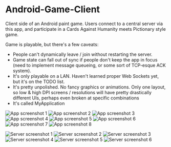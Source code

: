 # Android-Game-Client
Client side of an Android paint game. Users connect to a central server via this app, and participate in a Cards Against Humanity meets Pictionary style game. 

Game is playable, but there's a few caveats:
* People can't dynamically leave / join without restarting the server.
* Game state can fall out of sync if people don't keep the app in focus (need to implement message queueing, or some sort of TCP-esque ACK system).
* It's only playable on a LAN. Haven't learned proper Web Sockets yet, but it's on the TODO list. 
* It's pretty unpolished. No fancy graphics or animations. Only one layout, so low & high DPI screens / resolutions will have pretty drastically different UIs, perhaps even broken at specific combinations
* It's called MyApplication

![App screenshot 1](https://https://github.com/cmfitzg2/Android-Game-Client/blob/master/app/src/main/res/drawable/promo-art/Android-1.png?raw=true)
![App screenshot 2](https://https://github.com/cmfitzg2/Android-Game-Client/blob/master/app/src/main/res/drawable/promo-art/Android-2.png?raw=true)
![App screenshot 3](https://https://github.com/cmfitzg2/Android-Game-Client/blob/master/app/src/main/res/drawable/promo-art/Android-3.png?raw=true)
![App screenshot 4](https://https://github.com/cmfitzg2/Android-Game-Client/blob/master/app/src/main/res/drawable/promo-art/Android-4.png?raw=true)
![App screenshot 5](https://https://github.com/cmfitzg2/Android-Game-Client/blob/master/app/src/main/res/drawable/promo-art/Android-5.png?raw=true)
![App screenshot 6](https://https://github.com/cmfitzg2/Android-Game-Client/blob/master/app/src/main/res/drawable/promo-art/Android-6.png?raw=true)
![App screenshot 7](https://https://github.com/cmfitzg2/Android-Game-Client/blob/master/app/src/main/res/drawable/promo-art/Android-7.png?raw=true)
![App screenshot 8](https://https://github.com/cmfitzg2/Android-Game-Client/blob/master/app/src/main/res/drawable/promo-art/Android-8.png?raw=true)

![Server screenshot 1](https://https://github.com/cmfitzg2/Android-Game-Client/blob/master/app/src/main/res/drawable/promo-art/Server-1.png?raw=true)
![Server screenshot 2](https://https://github.com/cmfitzg2/Android-Game-Client/blob/master/app/src/main/res/drawable/promo-art/Server-2.png?raw=true)
![Server screenshot 3](https://https://github.com/cmfitzg2/Android-Game-Client/blob/master/app/src/main/res/drawable/promo-art/Server-3.png?raw=true)
![Server screenshot 4](https://https://github.com/cmfitzg2/Android-Game-Client/blob/master/app/src/main/res/drawable/promo-art/Server-4.png?raw=true)
![Server screenshot 5](https://https://github.com/cmfitzg2/Android-Game-Client/blob/master/app/src/main/res/drawable/promo-art/Server-5.png?raw=true)
![Server screenshot 6](https://https://github.com/cmfitzg2/Android-Game-Client/blob/master/app/src/main/res/drawable/promo-art/Server-6.png?raw=true)
